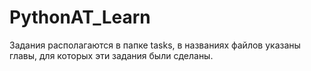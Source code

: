 # PythonAT_Learn
Задания располагаются в папке tasks, в названиях файлов указаны главы, для которых эти задания были сделаны.